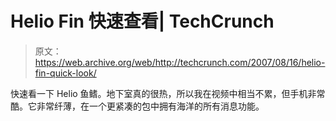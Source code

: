 # Helio Fin 快速查看| TechCrunch

> 原文：<https://web.archive.org/web/http://techcrunch.com/2007/08/16/helio-fin-quick-look/>

快速看一下 Helio 鱼鳍。地下室真的很热，所以我在视频中相当不累，但手机非常酷。它非常纤薄，在一个更紧凑的包中拥有海洋的所有消息功能。